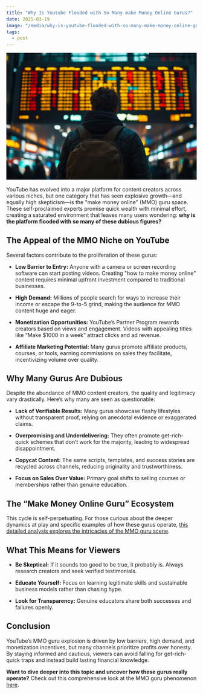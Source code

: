 ```yaml
---
title: "Why Is Youtube Flooded with So Many make Money Online Gurus?"
date: 2025-03-19
image: "/media/why-is-youtube-flooded-with-so-many-make-money-online-gurus.jpg"
tags:
  - post
---
```


![Why Is Youtube Flooded with So Many "make Money Online" Gurus?](/media/why-is-youtube-flooded-with-so-many-make-money-online-gurus.jpg)

YouTube has evolved into a major platform for content creators across various niches, but one category that has seen explosive growth—and equally high skepticism—is the "make money online" (MMO) guru space. These self-proclaimed experts promise quick wealth with minimal effort, creating a saturated environment that leaves many users wondering: **why is the platform flooded with so many of these dubious figures?**

## The Appeal of the MMO Niche on YouTube

Several factors contribute to the proliferation of these gurus:

- **Low Barrier to Entry:** Anyone with a camera or screen recording software can start posting videos. Creating "how to make money online" content requires minimal upfront investment compared to traditional businesses.
  
- **High Demand:** Millions of people search for ways to increase their income or escape the 9-to-5 grind, making the audience for MMO content huge and eager.

- **Monetization Opportunities:** YouTube’s Partner Program rewards creators based on views and engagement. Videos with appealing titles like “Make $1000 in a week” attract clicks and ad revenue.

- **Affiliate Marketing Potential:** Many gurus promote affiliate products, courses, or tools, earning commissions on sales they facilitate, incentivizing volume over quality.

## Why Many Gurus Are Dubious

Despite the abundance of MMO content creators, the quality and legitimacy vary drastically. Here’s why many are seen as questionable:

- **Lack of Verifiable Results:** Many gurus showcase flashy lifestyles without transparent proof, relying on anecdotal evidence or exaggerated claims.
  
- **Overpromising and Underdelivering:** They often promote get-rich-quick schemes that don’t work for the majority, leading to widespread disappointment.

- **Copycat Content:** The same scripts, templates, and success stories are recycled across channels, reducing originality and trustworthiness.

- **Focus on Sales Over Value:** Primary goal shifts to selling courses or memberships rather than genuine education.

## The “Make Money Online Guru” Ecosystem

This cycle is self-perpetuating. For those curious about the deeper dynamics at play and specific examples of how these gurus operate, [this detailed analysis explores the intricacies of the MMO guru scene](https://supertotallyawesome.com/posts/make-money-online-gurus/).

## What This Means for Viewers

- **Be Skeptical:** If it sounds too good to be true, it probably is. Always research creators and seek verified testimonials.
  
- **Educate Yourself:** Focus on learning legitimate skills and sustainable business models rather than chasing hype.

- **Look for Transparency:** Genuine educators share both successes and failures openly.

## Conclusion

YouTube’s MMO guru explosion is driven by low barriers, high demand, and monetization incentives, but many channels prioritize profits over honesty. By staying informed and cautious, viewers can avoid falling for get-rich-quick traps and instead build lasting financial knowledge.

**Want to dive deeper into this topic and uncover how these gurus really operate?** Check out this comprehensive look at the MMO guru phenomenon [here](https://supertotallyawesome.com/posts/make-money-online-gurus/).
